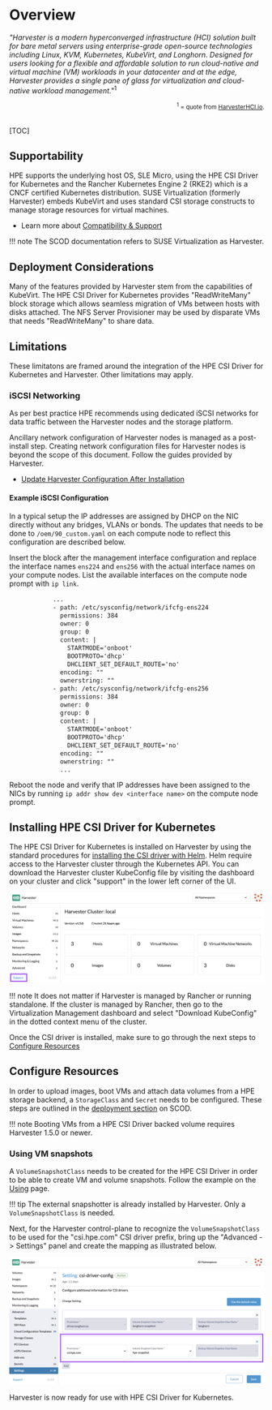 # Overview

*"Harvester is a modern hyperconverged infrastructure (HCI) solution built for bare metal servers using enterprise-grade open-source technologies including Linux, KVM, Kubernetes, KubeVirt, and Longhorn. Designed for users looking for a flexible and affordable solution to run cloud-native and virtual machine (VM) workloads in your datacenter and at the edge, Harvester provides a single pane of glass for virtualization and cloud-native workload management."*<sup>1</sup>

<div align="right"><small><sup>1</sup> = quote from <a href="https://harvesterhci.io/">HarvesterHCI.io</a>.</small></div>
<br/>

[TOC]

## Supportability

HPE supports the underlying host OS, SLE Micro, using the HPE CSI Driver for Kubernetes and the Rancher Kubernetes Engine 2 (RKE2) which is a CNCF certified Kubernetes distribution. SUSE Virtualization (formerly Harvester) embeds KubeVirt and uses standard CSI storage constructs to manage storage resources for virtual machines.

- Learn more about [Compatibility & Support](../../../csi_driver/index.html#compatibility_and_support)

!!! note
    The SCOD documentation refers to SUSE Virtualization as Harvester.

## Deployment Considerations

Many of the features provided by Harvester stem from the capabilities of KubeVirt. The HPE CSI Driver for Kubernetes provides "ReadWriteMany" block storage which allows seamless migration of VMs between hosts with disks attached. The NFS Server Provisioner may be used by disparate VMs that needs "ReadWriteMany" to share data.

## Limitations

These limitatons are framed around the integration of the HPE CSI Driver for Kubernetes and Harvester. Other limitations may apply.

### iSCSI Networking

As per best practice HPE recommends using dedicated iSCSI networks for data traffic between the Harvester nodes and the storage platform.

Ancillary network configuration of Harvester nodes is managed as a post-install step. Creating network configuration files for Harvester nodes is beyond the scope of this document. Follow the guides provided by Harvester.

- [Update Harvester Configuration After Installation](https://docs.harvesterhci.io/v1.5/install/update-harvester-configuration)

#### Example iSCSI Configuration

In a typical setup the IP addresses are assigned by DHCP on the NIC directly without any bridges, VLANs or bonds. The updates that needs to be done to `/oem/90_custom.yaml` on each compute node to reflect this configuration are described below.

Insert the block after the management interface configuration and replace the interface names `ens224` and `ens256` with the actual interface names on your compute nodes. List the available interfaces on the compute node prompt with `ip link`.

```text
            ...
            - path: /etc/sysconfig/network/ifcfg-ens224
              permissions: 384
              owner: 0
              group: 0
              content: |
                STARTMODE='onboot'
                BOOTPROTO='dhcp'
                DHCLIENT_SET_DEFAULT_ROUTE='no'
              encoding: ""
              ownerstring: ""
            - path: /etc/sysconfig/network/ifcfg-ens256
              permissions: 384
              owner: 0
              group: 0
              content: |
                STARTMODE='onboot'
                BOOTPROTO='dhcp'
                DHCLIENT_SET_DEFAULT_ROUTE='no'
              encoding: ""
              ownerstring: ""
              ...
```

Reboot the node and verify that IP addresses have been assigned to the NICs by running `ip addr show dev <interface name>` on the compute node prompt.

## Installing HPE CSI Driver for Kubernetes

The HPE CSI Driver for Kubernetes is installed on Harvester by using the standard procedures for [installing the CSI driver with Helm](../../deployment.md#helm). Helm require access to the Harvester cluster through the Kubernetes API. You can download the Harvester cluster KubeConfig file by visiting the dashboard on your cluster and click "support" in the lower left corner of the UI.

![](img/support.png)

!!! note
    It does not matter if Harvester is managed by Rancher or running standalone. If the cluster is managed by Rancher, then go to the Virtualization Management dashboard and select "Download KubeConfig" in the dotted context menu of the cluster.

Once the CSI driver is installed, make sure to go through the next steps to [Configure Resources](#configure_resources)

## Configure Resources 

In order to upload images, boot VMs and attach data volumes from a HPE storage backend, a `StorageClass` and `Secret` needs to be configured. These steps are outlined in the [deployment section](../../../csi_driver/deployment.html#add_an_hpe_storage_backend) on SCOD.

!!! note
    Booting VMs from a HPE CSI Driver backed volume requires Harvester 1.5.0 or newer.

### Using VM snapshots

A `VolumeSnapshotClass` needs to be created for the HPE CSI Driver in order to be able to create VM and volume snapshots. Follow the example on the [Using](../../../csi_driver/using.md#using_csi_snapshots) page.

!!! tip
    The external snapshotter is already installed by Harvester. Only a `VolumeSnapshotClass` is needed.

Next, for the Harvester control-plane to recognize the `VolumeSnapshotClass` to be used for the "csi.hpe.com" CSI driver prefix, bring up the "Advanced -> Settings" panel and create the mapping as illustrated below.

![](img/csi-driver-config.png)

Harvester is now ready for use with HPE CSI Driver for Kubernetes.
